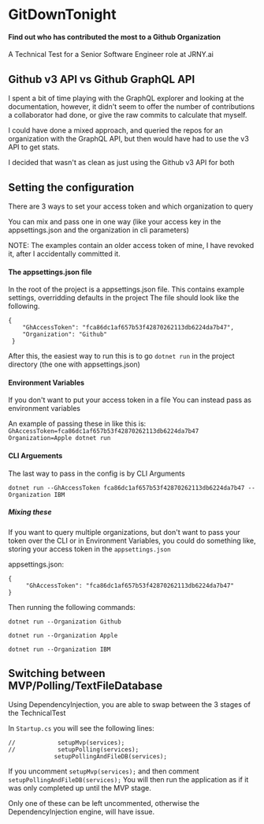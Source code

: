 # GitDownTonight
#### Find out who has contributed the most to a Github Organization
A Technical Test for a Senior Software Engineer role at JRNY.ai

## Github v3 API vs Github GraphQL API
I spent a bit of time playing with the GraphQL explorer and looking at the documentation, 
however, it didn't seem to offer the number of contributions a collaborator had done, or give the raw commits to calculate that myself.

I could have done a mixed approach, and queried the repos for an organization with the GraphQL API, but then would have had to use the v3 API to get stats. 

I decided that wasn't as clean as just using the Github v3 API for both

## Setting the configuration
There are 3 ways to set your access token and which organization to query

You can mix and pass one in one way (like your access key in the appsettings.json and the organization in cli parameters)

NOTE: The examples contain an older access token of mine, I have revoked it, after I accidentally committed it.

#### The appsettings.json file
In the root of the project is a appsettings.json file.
This contains example settings, overridding defaults in the project
The file should look like the following. 
```
{
    "GhAccessToken": "fca86dc1af657b53f42870262113db6224da7b47",
    "Organization": "Github"
 }
 ```
 
 After this, the easiest way to run this is to go
 `dotnet run` in the project directory (the one with appsettings.json)

#### Environment Variables
If you don't want to put your access token in a file
You can instead pass as environment variables

An example of passing these in like this is: 
 `GhAccessToken=fca86dc1af657b53f42870262113db6224da7b47 Organization=Apple dotnet run`
 
#### CLI Arguements
The last way to pass in the config is by CLI Arguments

`dotnet run --GhAccessToken fca86dc1af657b53f42870262113db6224da7b47 --Organization IBM `
 
 
 ##### Mixing these
 If you want to query multiple organizations, but don't want to pass your token over the CLI or in Environment Variables, you could do something like, storing your access token in the `appsettings.json`
 
 appsettings.json:
 ```
 {
      "GhAccessToken": "fca86dc1af657b53f42870262113db6224da7b47"
 }
 ```
 
 Then running the following commands:
 
 `dotnet run --Organization Github`
 
 `dotnet run --Organization Apple`
 
 `dotnet run --Organization IBM`
 
 ## Switching between MVP/Polling/TextFileDatabase
 Using DependencyInjection, you are able to swap between the 3 stages of the TechnicalTest
 
 In `Startup.cs` you will see the following lines:
 ```
 //            setupMvp(services);
 //            setupPolling(services);
              setupPollingAndFileDB(services);
 ```
 
 If you uncomment `setupMvp(services);` and then comment `setupPollingAndFileDB(services);`
 You will then run the application as if it was only completed up until the MVP stage.
 
 Only one of these can be left uncommented, otherwise the DependencyInjection engine, will have issue.
 
 
 
 